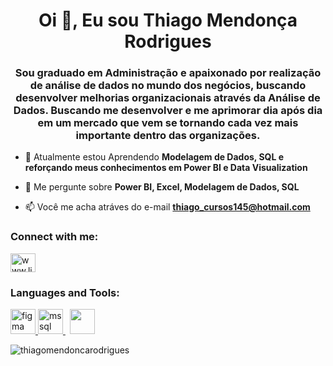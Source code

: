<h1 align="center">Oi 👋, Eu sou Thiago Mendonça Rodrigues</h1>
<h3 align="center">Sou graduado em Administração e apaixonado por realização de análise de dados no mundo dos negócios, buscando desenvolver melhorias organizacionais através da Análise de Dados. Buscando me desenvolver e me aprimorar dia após dia em um mercado que vem se tornando cada vez mais importante dentro das organizações.</h3>

- 🌱 Atualmente estou Aprendendo **Modelagem de Dados, SQL e reforçando meus conhecimentos em Power BI e Data Visualization**

- 💬 Me pergunte sobre **Power BI, Excel, Modelagem de Dados, SQL**

- 📫 Você me acha atráves do e-mail **thiago_cursos145@hotmail.com**

<h3 align="left">Connect with me:</h3>
<p align="left">
<a href="https://www.linkedin.com/in/thiago-mendonça-rodrigues-507494235" target="blank"><img align="center" src="https://raw.githubusercontent.com/rahuldkjain/github-profile-readme-generator/master/src/images/icons/Social/linked-in-alt.svg" alt="www.linkedin.com/in/thiago-mendonça-rodrigues-507494235" height="30" width="40" /></a>
</p>

<h3 align="left">Languages and Tools:</h3>
<p align="left"> <a href="https://www.figma.com/" target="_blank" rel="noreferrer"> <img src="https://www.vectorlogo.zone/logos/figma/figma-icon.svg" alt="figma" width="40" height="40"/> </a> <a href="https://www.microsoft.com/en-us/sql-server" target="_blank" rel="noreferrer"> <img src="https://www.svgrepo.com/show/303229/microsoft-sql-server-logo.svg" alt="mssql" width="40" height="40"/> </a><code> <img src="https://upload.wikimedia.org/wikipedia/commons/thumb/c/cf/New_Power_BI_Logo.svg/2048px-New_Power_BI_Logo.svg.png" width="40" height="40"></code> </p>


<p><img align="center" src="https://github-readme-stats.vercel.app/api/top-langs?username=thiagomendoncarodrigues&show_icons=true&locale=en&layout=compact" alt="thiagomendoncarodrigues" /></p>




<!--
### Olá, eu sou Thiago Mendonça Rodrigues

- 🔭 Trabalhando em desenvolver projetos pessoais para divulgação no meu portifolio.
- 🌱 Procurando desenvolver habilidade analiticas em analise de dados. SQL/ Management Studio
- 🤔 Procurando ajuda em desenvolvimento de projetos
- 😄 Pronouns: ele/dele
 
<div> 
  <a href="https://www.linkedin.com/in/thiago-mendonça-rodrigues-507494235" target="_blank"><img src="https://img.shields.io/badge/-LinkedIn-%230077B5?style=for-the-badge&logo=linkedin&logoColor=white" target="_blank"></a> 
  
</div>
--!>
